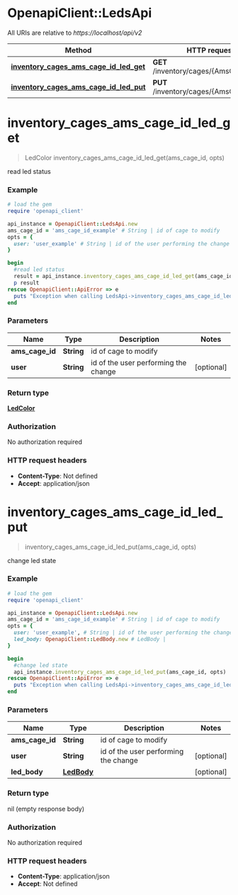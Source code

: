 # OpenapiClient::LedsApi

All URIs are relative to *https://localhost/api/v2*

Method | HTTP request | Description
------------- | ------------- | -------------
[**inventory_cages_ams_cage_id_led_get**](LedsApi.md#inventory_cages_ams_cage_id_led_get) | **GET** /inventory/cages/{AmsCageId}/led | read led status
[**inventory_cages_ams_cage_id_led_put**](LedsApi.md#inventory_cages_ams_cage_id_led_put) | **PUT** /inventory/cages/{AmsCageId}/led | change led state


# **inventory_cages_ams_cage_id_led_get**
> LedColor inventory_cages_ams_cage_id_led_get(ams_cage_id, opts)

read led status

### Example
```ruby
# load the gem
require 'openapi_client'

api_instance = OpenapiClient::LedsApi.new
ams_cage_id = 'ams_cage_id_example' # String | id of cage to modify
opts = {
  user: 'user_example' # String | id of the user performing the change
}

begin
  #read led status
  result = api_instance.inventory_cages_ams_cage_id_led_get(ams_cage_id, opts)
  p result
rescue OpenapiClient::ApiError => e
  puts "Exception when calling LedsApi->inventory_cages_ams_cage_id_led_get: #{e}"
end
```

### Parameters

Name | Type | Description  | Notes
------------- | ------------- | ------------- | -------------
 **ams_cage_id** | **String**| id of cage to modify | 
 **user** | **String**| id of the user performing the change | [optional] 

### Return type

[**LedColor**](LedColor.md)

### Authorization

No authorization required

### HTTP request headers

 - **Content-Type**: Not defined
 - **Accept**: application/json



# **inventory_cages_ams_cage_id_led_put**
> inventory_cages_ams_cage_id_led_put(ams_cage_id, opts)

change led state

### Example
```ruby
# load the gem
require 'openapi_client'

api_instance = OpenapiClient::LedsApi.new
ams_cage_id = 'ams_cage_id_example' # String | id of cage to modify
opts = {
  user: 'user_example', # String | id of the user performing the change
  led_body: OpenapiClient::LedBody.new # LedBody | 
}

begin
  #change led state
  api_instance.inventory_cages_ams_cage_id_led_put(ams_cage_id, opts)
rescue OpenapiClient::ApiError => e
  puts "Exception when calling LedsApi->inventory_cages_ams_cage_id_led_put: #{e}"
end
```

### Parameters

Name | Type | Description  | Notes
------------- | ------------- | ------------- | -------------
 **ams_cage_id** | **String**| id of cage to modify | 
 **user** | **String**| id of the user performing the change | [optional] 
 **led_body** | [**LedBody**](LedBody.md)|  | [optional] 

### Return type

nil (empty response body)

### Authorization

No authorization required

### HTTP request headers

 - **Content-Type**: application/json
 - **Accept**: Not defined



